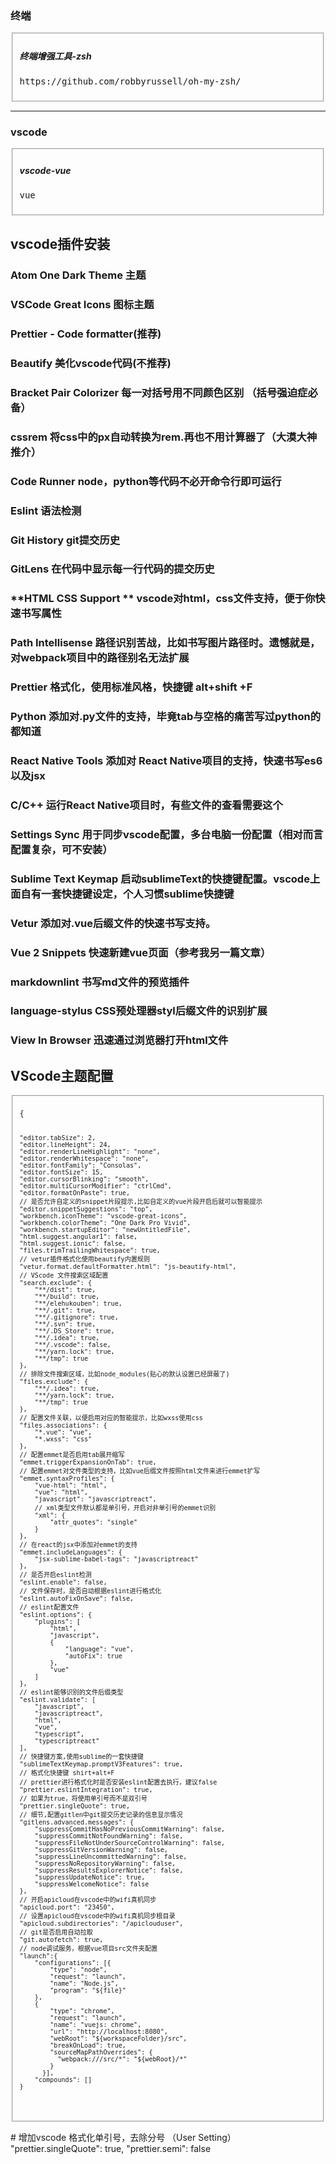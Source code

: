 
<div>
<h3>终端</h3>
<fieldset>
<h5>终端增强工具-zsh</h5>
<pre class="light-well">https://github.com/robbyrussell/oh-my-zsh/</pre>
</fieldset>
<hr>
<h3>vscode</h3>
<fieldset>
<h5>vscode-vue</h5>
<pre class="light-well">vue</pre>
</fieldset>
</div>

## vscode插件安装
### Atom One Dark Theme 主题
### VSCode Great Icons 图标主题
### Prettier - Code formatter(推荐)
### Beautify 美化vscode代码(不推荐)
### Bracket Pair Colorizer 每一对括号用不同颜色区别 （括号强迫症必备）
### cssrem 将css中的px自动转换为rem.再也不用计算器了（大漠大神推介）
### Code Runner node，python等代码不必开命令行即可运行
### Eslint 语法检测
### Git History git提交历史
### GitLens 在代码中显示每一行代码的提交历史
### **HTML CSS Support ** vscode对html，css文件支持，便于你快速书写属性
### Path Intellisense 路径识别苦战，比如书写图片路径时。遗憾就是，对webpack项目中的路径别名无法扩展
### Prettier 格式化，使用标准风格，快捷键 alt+shift +F
### Python 添加对.py文件的支持，毕竟tab与空格的痛苦写过python的都知道
### React Native Tools 添加对 React Native项目的支持，快速书写es6以及jsx
### C/C++ 运行React Native项目时，有些文件的查看需要这个
### Settings Sync 用于同步vscode配置，多台电脑一份配置（相对而言配置复杂，可不安装）
### Sublime Text Keymap 启动sublimeText的快捷键配置。vscode上面自有一套快捷键设定，个人习惯sublime快捷键
### Vetur 添加对.vue后缀文件的快速书写支持。
### Vue 2 Snippets 快速新建vue页面（参考我另一篇文章）
### markdownlint 书写md文件的预览插件
### language-stylus CSS预处理器styl后缀文件的识别扩展
### View In Browser 迅速通过浏览器打开html文件

## VScode主题配置
<div>
<pre class="prettyprint">
<fieldset>
<code class="prism language-dash has-numbering">{ 
    
    "editor.tabSize": 2,
    "editor.lineHeight": 24,
    "editor.renderLineHighlight": "none",
    "editor.renderWhitespace": "none",
    "editor.fontFamily": "Consolas",
    "editor.fontSize": 15,
    "editor.cursorBlinking": "smooth",
    "editor.multiCursorModifier": "ctrlCmd",
    "editor.formatOnPaste": true,
    // 是否允许自定义的snippet片段提示,比如自定义的vue片段开启后就可以智能提示
    "editor.snippetSuggestions": "top",
    "workbench.iconTheme": "vscode-great-icons",
    "workbench.colorTheme": "One Dark Pro Vivid",
    "workbench.startupEditor": "newUntitledFile",
    "html.suggest.angular1": false,
    "html.suggest.ionic": false,
    "files.trimTrailingWhitespace": true,
    // vetur插件格式化使用beautify内置规则
    "vetur.format.defaultFormatter.html": "js-beautify-html",
    // VScode 文件搜索区域配置
    "search.exclude": {
        "**/dist": true,
        "**/build": true,
        "**/elehukouben": true,
        "**/.git": true,
        "**/.gitignore": true,
        "**/.svn": true,
        "**/.DS_Store": true,
        "**/.idea": true,
        "**/.vscode": false,
        "**/yarn.lock": true,
        "**/tmp": true
    },
    // 排除文件搜索区域，比如node_modules(贴心的默认设置已经屏蔽了)
    "files.exclude": {
        "**/.idea": true,
        "**/yarn.lock": true,
        "**/tmp": true
    },
    // 配置文件关联，以便启用对应的智能提示，比如wxss使用css
    "files.associations": {
        "*.vue": "vue",
        "*.wxss": "css"
    },
    // 配置emmet是否启用tab展开缩写
    "emmet.triggerExpansionOnTab": true,
    // 配置emmet对文件类型的支持，比如vue后缀文件按照html文件来进行emmet扩写
    "emmet.syntaxProfiles": {
        "vue-html": "html",
        "vue": "html",
        "javascript": "javascriptreact",
        // xml类型文件默认都是单引号，开启对非单引号的emmet识别
        "xml": {
            "attr_quotes": "single"
        }
    },
    // 在react的jsx中添加对emmet的支持
    "emmet.includeLanguages": {
        "jsx-sublime-babel-tags": "javascriptreact"
    },
    // 是否开启eslint检测
    "eslint.enable": false,
    // 文件保存时，是否自动根据eslint进行格式化
    "eslint.autoFixOnSave": false,
    // eslint配置文件
    "eslint.options": {
        "plugins": [
            "html",
            "javascript",
            {
                "language": "vue",
                "autoFix": true
            },
            "vue"
        ]
    },
    // eslint能够识别的文件后缀类型
    "eslint.validate": [
        "javascript",
        "javascriptreact",
        "html",
        "vue",
        "typescript",
        "typescriptreact"
    ],
    // 快捷键方案,使用sublime的一套快捷键
    "sublimeTextKeymap.promptV3Features": true,
    // 格式化快捷键 shirt+alt+F
    // prettier进行格式化时是否安装eslint配置去执行，建议false
    "prettier.eslintIntegration": true,
    // 如果为true，将使用单引号而不是双引号
    "prettier.singleQuote": true,
    // 细节,配置gitlen中git提交历史记录的信息显示情况
    "gitlens.advanced.messages": {
        "suppressCommitHasNoPreviousCommitWarning": false,
        "suppressCommitNotFoundWarning": false,
        "suppressFileNotUnderSourceControlWarning": false,
        "suppressGitVersionWarning": false,
        "suppressLineUncommittedWarning": false,
        "suppressNoRepositoryWarning": false,
        "suppressResultsExplorerNotice": false,
        "suppressUpdateNotice": true,
        "suppressWelcomeNotice": false
    },
    // 开启apicloud在vscode中的wifi真机同步
    "apicloud.port": "23450",
    // 设置apicloud在vscode中的wifi真机同步根目录
    "apicloud.subdirectories": "/apiclouduser",
    // git是否启用自动拉取
    "git.autofetch": true,
    // node调试服务，根据vue项目src文件夹配置
    "launch":{
        "configurations": [{
            "type": "node",
            "request": "launch",
            "name": "Node.js",
            "program": "${file}"
        },
        {
            "type": "chrome",
            "request": "launch",
            "name": "vuejs: chrome",
            "url": "http://localhost:8080",
            "webRoot": "${workspaceFolder}/src",
            "breakOnLoad": true,
            "sourceMapPathOverrides": {
              "webpack:///src/*": "${webRoot}/*"
            }
          }],
        "compounds": []
    }
</code></pre>
</fieldset>

</div>
# 增加vscode 格式化单引号，去除分号 （User Setting）
 "prettier.singleQuote": true,
 "prettier.semi": false
